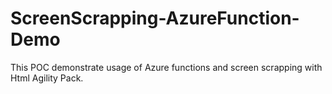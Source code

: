 # ScreenScrapping-AzureFunction-Demo
This POC demonstrate usage of Azure functions and screen scrapping with Html Agility Pack.
